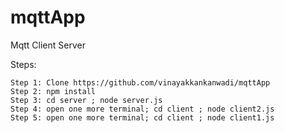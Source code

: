 # mqttApp
Mqtt Client Server

Steps:

```
Step 1: Clone https://github.com/vinayakkankanwadi/mqttApp
Step 2: npm install
Step 3: cd server ; node server.js
Step 4: open one more terminal; cd client ; node client2.js
Step 5: open one more terminal; cd client ; node client1.js
```

